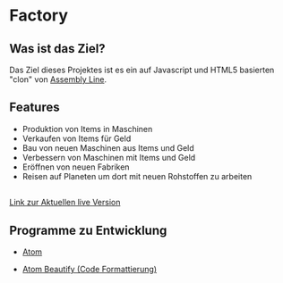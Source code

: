 # Factory

## Was ist das Ziel?
Das Ziel dieses Projektes ist es ein auf Javascript und HTML5 basierten "clon" von [Assembly Line][bc401062].

## Features

- Produktion von Items in Maschinen
- Verkaufen von Items für Geld
- Bau von neuen Maschinen aus Items und Geld
- Verbessern von Maschinen mit Items und Geld
- Eröffnen von neuen Fabriken
- Reisen auf Planeten um dort mit neuen Rohstoffen zu arbeiten

##
[Link zur Aktuellen live Version][f6f130bf]

  [f6f130bf]: https://mastergordon.github.io/Factory/ "Link zur Aktuellen live Version"

## Programme zu Entwicklung

- [Atom][b69092b5]
- [Atom Beautify (Code Formattierung)][d1b0890f]

  [bc401062]: https://play.google.com/store/apps/details?id=com.olympus.assemblyline&hl=de "Assembly Line"
  [b69092b5]: https://atom.io/ "Atom"
  [d1b0890f]: https://atom.io/packages/atom-beautify "Atom Beautify (Code Formattierung)"
